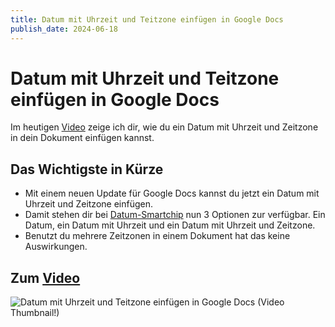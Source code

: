 ```yaml
---
title: Datum mit Uhrzeit und Teitzone einfügen in Google Docs
publish_date: 2024-06-18
---
```


# Datum mit Uhrzeit und Teitzone einfügen in Google Docs

Im heutigen [Video](https://youtu.be/4Sq8jFrMMIE) zeige ich dir, wie du ein Datum mit Uhrzeit und Zeitzone in dein Dokument einfügen kannst. 

## Das Wichtigste in Kürze

- Mit einem neuen Update für Google Docs kannst du jetzt ein Datum mit Uhrzeit und Zeitzone einfügen.
- Damit stehen dir bei [Datum-Smartchip](https://youtu.be/iaaWZ28g3s0) nun 3 Optionen zur verfügbar. Ein Datum, ein Datum mit Uhrzeit und ein Datum mit Uhrzeit und Zeitzone.
- Benutzt du mehrere Zeitzonen in einem Dokument hat das keine Auswirkungen.

## Zum [Video](https://youtu.be/4Sq8jFrMMIE)

![Datum mit Uhrzeit und Teitzone einfügen in Google Docs (Video Thumbnail!)](../../thumbnails/Fertig603.jpg "Datum mit Uhrzeit und Teitzone einfügen in Google Docs (Video Thumbnail!)")